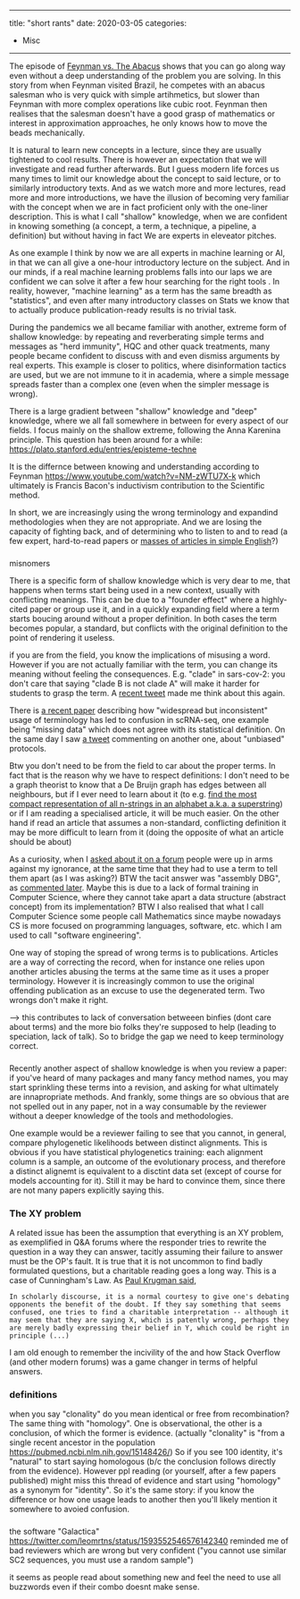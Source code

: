 
---
title: "short rants"
date: 2020-03-05
categories:
  - Misc
---

The episode of [Feynman vs. The Abacus](https://www.ee.ryerson.ca/~elf/abacus/feynman.html) shows that you can go along
way even without a deep understanding of the problem you are solving.
In this story from when Feynman visited Brazil, he competes with an abacus salesman who is very quick with simple artihmetics, 
but slower than Feynman with more complex operations like cubic root.
Feynman then realises that the salesman doesn't have a good grasp of mathematics or interest in approximation approaches, he
only knows how to move the beads mechanically.


It is natural to learn new concepts in a lecture, since they are usually tightened to cool results. 
There is however an expectation that we will investigate and read further afterwards. 
But I guess modern life forces us many times to limit our knowledge about the concept to said lecture, or to similarly
introductory texts.
And as we watch more and more lectures, read more and more introductions, we have the illusion of becoming very familiar 
with the concept when we are in fact proficient only with the one-liner description.
This is what I call "shallow" knowledge, when we are confident in knowing something (a concept, a term, a technique, a
pipeline, a definition) but without having in fact 
We are experts in eleveator pitches. 

As one example I think by now we are all experts in machine 
learning or AI, in that we can all give a one-hour introductory lecture on the subject. And in our minds, if a real
machine learning problems falls into our laps we are confident we can solve it after a few hour searching for the right
tools . In reality, however, "machine learning" as a term has the same breadth as "statistics", and even after many
introductory classes on Stats we know that to actually produce publication-ready results is no trivial task.

During the pandemics we all became familiar with another, extreme form of shallow knowledge: by repeating and reverberating simple terms and 
messages as "herd immunity", HQC and other quack treatments, many people became confident to discuss with and even
dismiss arguments by real experts. 
This example is closer to politics, where disinformation tactics are used, but we are not immune to it in academia,
where a simple message spreads faster than a complex one (even when the simpler message is wrong). 

There is a large gradient between "shallow" knowledge and "deep" knowledge, where we all fall somewhere in between for
every aspect of our fields. 
I focus mainly on the shallow extreme, following the Anna Karenina principle.
This question has been around for a while: https://plato.stanford.edu/entries/episteme-techne

It is the differnce between knowing and understanding according to Feynman https://www.youtube.com/watch?v=NM-zWTU7X-k
which ultimately is Francis Bacon's inductivism contribution to the Scientific method.


In short, we are increasingly using the wrong terminology and expandind methodologies when they are not appropriate.
And we are losing the capacity of fighting back, and of determining who to listen to and to read (a few expert,
hard-to-read papers or [masses of articles in simple English](https://royalsocietypublishing.org/doi/10.1098/rspb.2020.2581)?)

###

misnomers

There is a specific form of shallow knowledge which is very dear to me, that happens when terms start being used in a
new context, usually with conflicting meanings.
This can be due to a "founder effect" where a highly-cited paper or group use it, and in a quickly expanding field where a
term starts boucing around without a proper definition.
In both cases the term becomes popular, a standard, but conflicts with the original definition to the point of rendering
it useless.

if you are from the field, you know the implications of misusing a word. However if you are not actually familiar with
the term, you can change its meaning without feeling the consequences. E.g. "clade" in sars-cov-2: you don't care that
saying "clade B is not clade A" will make it harder for students to grasp the term.
A [recent tweet](https://twitter.com/leomrtns/status/1369437415388102663) made me think about this again. 

There is [a recent paper](https://www.nature.com/articles/s41588-021-00873-4) describing how "widespread but 
inconsistent" usage of terminology has led to confusion in
scRNA-seq, one example being "missing data" which does not agree with its statistical definition.
On the same day I saw [a tweet](https://twitter.com/hjpimentel/status/1397371882450554881) commenting on another one,
about "unbiased" protocols. 

Btw you don't need to be from the field to car about the proper terms. In fact that is the reason why we have to respect
definitions: I don't need to be a graph theorist to know that a De Bruijn graph has edges between all neighbours, but if
I ever need to learn about it (to e.g. [find the most compact representation of all n-strings in an
alphabet a.k.a. a superstring](https://en.wikipedia.org/wiki/De_Bruijn_sequence)) or if I am reading a specialised article,
it will be much easier.
On the other hand if read an article that assumes a non-standard, conflicting definition it may be more difficult to learn from it (doing
the opposite of what an article should be about)

As a curiosity, when I [asked about it on a forum](https://bioinformatics.stackexchange.com/questions/146/how-to-make-a-distinction-between-the-classical-de-bruijn-graph-and-the-one-de)
people were up in arms against my ignorance, at the same time that they had to use a term to tell them apart (as I was
asking?)
BTW the tacit answer was "assembly DBG", as [commented later](https://lh3.github.io/2017/11/15/on-assembly-de-bruijn-graphs).
Maybe this is due to a lack of formal training in Computer Science, where they cannot take apart a data structure
(abstract concept) from its implementation?
BTW I also realised that what I call Computer Science some people call Mathematics since maybe nowadays CS is more
focused on programming languages, software, etc. which I am used to call "software engineering".

One way of stoping the spread of wrong terms is to publications. Articles are a way of correcting the record, when for
instance one relies upon another articles abusing the terms at the same time as it uses a proper terminology. However it
is increasingly common to use the original offending publication as an excuse to use the degenerated term. Two wrongs
don't make it right. 

--> this contributes to lack of conversation betweeen binfies (dont care about terms) and the more bio folks they're
supposed to help (leading to speciation, lack of talk). So to bridge the gap we need to keep terminology correct.

###

Recently another aspect of shallow knowledge is when you review a paper: if you've heard of many packages and many fancy
method names, you may start sprinkling these terms into a revision, and asking for what ultimately are innapropriate methods.
And frankly, some things are so obvious that are not spelled out in any paper, not in a way consumable by the reviewer
without a deeper knowledge of the tools and methodologies. 

One example would be a reviewer failing to see that you cannot, in general, compare phylogenetic likelihoods between distinct alignments.
This is obvious if you have statistical phylogenetics training: each alignment column is a sample, an outcome of the
evolutionary process, and therefore a distinct alignemt is equivalent to a disctint data set (except of course for
models accounting for it).
Still it may be hard to convince them, since there are not many papers explicitly saying this. 

### The XY problem 
A related issue has been the assumption that everything is an XY problem, as exemplified in Q&A forums where the
responder tries to rewrite the question in a way they can answer, tacitly assuming their failure to answer must be the
OP's fault. 
It is true that it is not uncommon to find badly formulated questions, but a charitable reading goes a long way. This is
a case of Cunningham's Law.
As [Paul Krugman said](https://web.mit.edu/krugman/www/ricardo.htm),

```
In scholarly discourse, it is a normal courtesy to give one's debating opponents the benefit of the doubt. If they say something that seems confused, one tries to find a charitable interpretation -- although it may seem that they are saying X, which is patently wrong, perhaps they are merely badly expressing their belief in Y, which could be right in principle (...) 
```


I am old enough to remember the incivility of the <mailing lists> and how Stack Overflow (and other modern forums) was a game changer in terms of
helpful answers.

### definitions

when you say "clonality" do you mean identical or free from recombination? The same thing with "homology". One is
observational, the other is a conclusion, of which the former is evidence. (actually "clonality" is "from a single
recent ancestor in the population https://pubmed.ncbi.nlm.nih.gov/15148426/)
So if you see 100 identity, it's "natural" to start saying homologous (b/c the conclusion follows directly from the
evidence). However ppl reading (or yourself, after a few papers published) might miss this thread of evidence and start
using "homology" as a synonym for "identity".
So it's the same story: if you know the difference or how one usage leads to another then you'll likely mention it
somewhere to avoied confusion.

###
the software "Galactica" https://twitter.com/leomrtns/status/1593552546576142340 reminded me of bad reviewers which are
wrong but very confident ("you cannot use similar SC2 sequences, you must use a random sample")

it seems as people read about something new and feel the need to use all buzzwords even if their combo doesnt make
sense.
